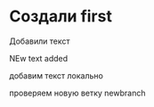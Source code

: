 ﻿# Создали first

Добавили текст

NEw text added

добавим текст локально

проверяем новую ветку newbranch